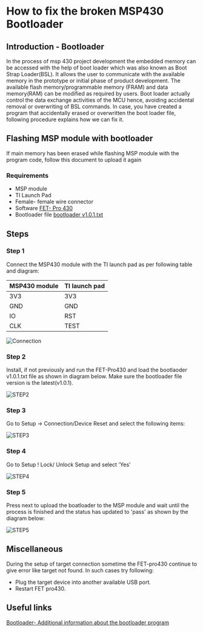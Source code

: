 # How to fix the broken MSP430 Bootloader
## Introduction - Bootloader
In the process of msp 430 project development the embedded memory can be accessed with the help of boot loader which was also known as Boot Strap Loader(BSL). It allows the user to communicate with the available memory in the prototype or initial phase of product development. The available flash memory/programmable memory (FRAM) and data memory(RAM) can be modified as required by users. Boot loader actually control the data exchange activities of the MCU hence, avoiding accidental removal or overwriting
of BSL commands. In case, you have created a program that accidentally erased or overwritten the boot loader file, following procedure explains how we can fix it.


## Flashing MSP module with bootloader
If main memory has been erased while flashing MSP module with the program code, follow this document to upload it again


### Requirements
- MSP module
- TI Launch Pad
- Female- female wire connector
- Software [FET- Pro 430][FET430]
- Bootloader file [bootloader v1.0.1.txt][bootloader]

## Steps
### Step 1
Connect the MSP430 module with the TI launch pad as per following table and diagram:

|    MSP430 module    |    TI launch pad     |
|   ---------------   |    ---------------   |
|         3V3         |          3V3         |
|         GND         |          GND         |
|         IO          |          RST         |
|         CLK         |         TEST         |

![Connection]

### Step 2
Install, if not previously and run the FET-Pro430 and load the bootlaoder v1.0.1.txt file as shown in diagram below. Make sure the bootloader file version is the latest(v1.0.1).


![STEP2]

### Step 3
Go to Setup -> Connection/Device Reset and select the following items:

![STEP3]

### Step 4

Go to Setup ! Lock/ Unlock Setup and select 'Yes'

![STEP4]

### Step 5

Press next to upload the boatloader to the MSP module and wait until the process is finished and the status has updated to 'pass' as shown by the diagram below:


![STEP5]


## Miscellaneous
During the setup of target connection  sometime the FET-pro430 continue to give error like target not found.
In such cases try following:
- Plug the target device into another available USB port.
- Restart FET pro430.

## Useful links
[Bootloader- Additional information about the bootloader program][boot]

[Connection]:https://github.com/nexpaq/msp430-firmware-template/blob/master/Images/connection.jpg
[STEP2]:https://github.com/nexpaq/msp430-firmware-template/blob/master/Images/step2.png
[STEP3]:https://github.com/nexpaq/msp430-firmware-template/blob/master/Images/step3.png
[STEP4]:https://github.com/nexpaq/msp430-firmware-template/blob/master/Images/step4.png
[STEP5]:https://github.com/nexpaq/msp430-firmware-template/blob/master/Images/step5.png





[bootloader]:https://github.com/nexpaq/msp430-firmware-template/blob/master/bootloader_v1.0.1.txt
[FET430]:https://www.elprotronic.com/productdata
[boot]:http://www.ti.com/lit/ug/slau319n/slau319n.pdf
